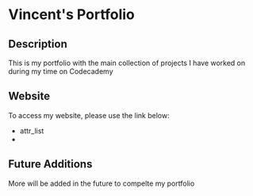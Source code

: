 # Vincent's Portfolio

## Description
This is my portfolio with the main collection of projects I have worked on during my time on Codecademy

## Website
To access my website, please use the link below:
+ attr_list
+   [Vincent's Website]: PhantomMCx.github.io

## Future Additions
More will be added in the future to compelte my portfolio
